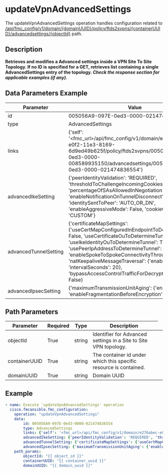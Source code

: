 # updateVpnAdvancedSettings

The updateVpnAdvancedSettings operation handles configuration related to [/api/fmc_config/v1/domain/{domainUUID}/policy/ftds2svpns/{containerUUID}/advancedsettings/{objectId}](/paths//api/fmc_config/v1/domain/{domain_uuid}/policy/ftds2svpns/{container_uuid}/advancedsettings/{object_id}.md) path.&nbsp;
## Description
**Retrieves and modifies a Advanced settings inside a VPN Site To Site Topology. If no ID is specified for a GET, retrieves list containing a single AdvancedSettings entry of the topology. _Check the response section for applicable examples (if any)._**

## Data Parameters Example
| Parameter | Value |
| --------- | -------- |
| id | 005056A9-097E-0ed3-0000-021474836554 |
| type | AdvancedSettings |
| links | {'self': '<fmc_url>/api/fmc_config/v1/domain/e276abec-e0f2-11e3-8169-6d9ed49b625f/policy/ftds2svpns/005056A9-097E-0ed3-0000-008589935150/advancedsettings/005056A9-097E-0ed3-0000-021474836554'} |
| advancedIkeSetting | {'peerIdentityValidation': 'REQUIRED', 'thresholdToChallengeIncomingCookies': 50, 'percentageOfSAsAllowedInNegotiation': 100, 'enableNotificationOnTunnelDisconnect': False, 'identitySentToPeer': 'AUTO_OR_DN', 'enableAggressiveMode': False, 'cookieChallenge': 'CUSTOM'} |
| advancedTunnelSetting | {'certificateMapSettings': {'useCertMapConfiguredInEndpointToDetermineTunnel': False, 'useCertificateOuToDetermineTunnel': True, 'useIkeIdentityOuToDetermineTunnel': True, 'usePeerIpAddressToDetermineTunnel': True}, 'enableSpokeToSpokeConnectivityThroughHub': False, 'natKeepaliveMessageTraversal': {'enabled': True, 'intervalSeconds': 20}, 'bypassAccessControlTrafficForDecryptedTraffic': False} |
| advancedIpsecSetting | {'maximumTransmissionUnitAging': {'enabled': False}, 'enableFragmentationBeforeEncryption': True} |

## Path Parameters
| Parameter | Required | Type | Description |
| --------- | -------- | ---- | ----------- |
| objectId | True | string <td colspan=3> Identifier for Advanced settings in a Site to Site VPN topology. |
| containerUUID | True | string <td colspan=3> The container id under which this specific resource is contained. |
| domainUUID | True | string <td colspan=3> Domain UUID |

## Example
```yaml
- name: Execute 'updateVpnAdvancedSettings' operation
  cisco.fmcansible.fmc_configuration:
    operation: "updateVpnAdvancedSettings"
    data:
        id: 005056A9-097E-0ed3-0000-021474836554
        type: AdvancedSettings
        links: {'self': '<fmc_url>/api/fmc_config/v1/domain/e276abec-e0f2-11e3-8169-6d9ed49b625f/policy/ftds2svpns/005056A9-097E-0ed3-0000-008589935150/advancedsettings/005056A9-097E-0ed3-0000-021474836554'}
        advancedIkeSetting: {'peerIdentityValidation': 'REQUIRED', 'thresholdToChallengeIncomingCookies': 50, 'percentageOfSAsAllowedInNegotiation': 100, 'enableNotificationOnTunnelDisconnect': False, 'identitySentToPeer': 'AUTO_OR_DN', 'enableAggressiveMode': False, 'cookieChallenge': 'CUSTOM'}
        advancedTunnelSetting: {'certificateMapSettings': {'useCertMapConfiguredInEndpointToDetermineTunnel': False, 'useCertificateOuToDetermineTunnel': True, 'useIkeIdentityOuToDetermineTunnel': True, 'usePeerIpAddressToDetermineTunnel': True}, 'enableSpokeToSpokeConnectivityThroughHub': False, 'natKeepaliveMessageTraversal': {'enabled': True, 'intervalSeconds': 20}, 'bypassAccessControlTrafficForDecryptedTraffic': False}
        advancedIpsecSetting: {'maximumTransmissionUnitAging': {'enabled': False}, 'enableFragmentationBeforeEncryption': True}
    path_params:
        objectId: "{{ object_id }}"
        containerUUID: "{{ container_uuid }}"
        domainUUID: "{{ domain_uuid }}"

```